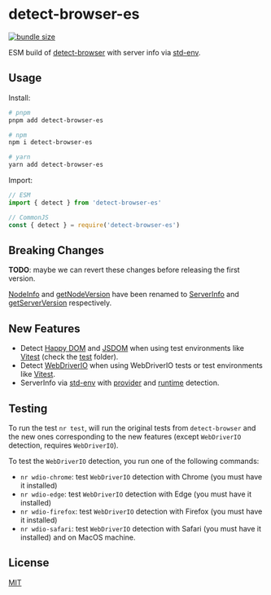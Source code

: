 
# detect-browser-es

[![bundle size](https://flat.badgen.net/bundlephobia/minzip/detect-browser-es)](https://bundlephobia.com/package/detect-browser-es)

ESM build of [detect-browser](https://www.npmjs.com/package/detect-browser) with server info via [std-env](https://github.com/unjs/std-env).

## Usage

Install:

```sh
# pnpm
pnpm add detect-browser-es

# npm
npm i detect-browser-es

# yarn
yarn add detect-browser-es
```

Import:

```js
// ESM
import { detect } from 'detect-browser-es'

// CommonJS
const { detect } = require('detect-browser-es')
```

## Breaking Changes

**TODO**: maybe we can revert these changes before releasing the first version.

[NodeInfo](https://github.com/DamonOehlman/detect-browser/blob/master/src/index.ts#L30) and [getNodeVersion](https://github.com/DamonOehlman/detect-browser/blob/master/src/index.ts#L306C17-L306C31) have been renamed to [ServerInfo](https://github.com/userquin/detect-browser-es/blob/main/src/index.ts#L47) and [getServerVersion](https://github.com/userquin/detect-browser-es/blob/main/src/index.ts#L366) respectively.

## New Features

- Detect [Happy DOM](https://github.com/capricorn86/happy-dom) and [JSDOM](https://github.com/jsdom/jsdom) when using test environments like [Vitest](https://github.com/vitest-dev/vitest) (check the [test](https://github.com/userquin/detect-browser-es/tree/main/test) folder).
- Detect [WebDriverIO](https://github.com/webdriverio/webdriverio) when using WebDriverIO tests or test environments like [Vitest](https://github.com/vitest-dev/vitest).
- ServerInfo via [std-env](https://github.com/unjs/std-env) with [provider](https://github.com/unjs/std-env#provider-detection) and [runtime](https://github.com/unjs/std-env#runtime-detection) detection.

## Testing

To run the test `nr test`, will run the original tests from `detect-browser` and the new ones corresponding to the new features (except `WebDriverIO` detection, requires `WebDriverIO`).

To test the `WebDriverIO` detection, you run one of the following commands:
- `nr wdio-chrome`: test `WebDriverIO` detection with Chrome (you must have it installed)
- `nr wdio-edge`: test `WebDriverIO` detection with Edge (you must have it installed)
- `nr wdio-firefox`: test `WebDriverIO` detection with Firefox (you must have it installed)
- `nr wdio-safari`: test `WebDriverIO` detection with Safari (you must have it installed) and on MacOS machine.

## License

[MIT](./LICENSE)
